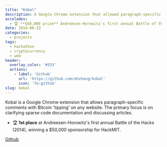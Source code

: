 ```yaml
---
title: "Kobal"
description: A Google Chrome extension that allowed paragraph-specific comments with Bitcoin 'tipping' on any website.
accolades:
  - 🏆 **$50,000 prize** Andreesen-Horowitz's first annual Battle of the Hacks (2014)
date: 2014-06-22
categories:
  - projects
tags:
  - hackathon
  - cryptocurrency
  - web
header:
  overlay_color: '#333'
  actions:
    - label: 'Github'
      url: 'https://github.com/ehzhang/kobal'
      icon: 'fe:github'
slug: kobal
---
```


Kobal is a Google Chrome extension that allows paragraph-specific comments with Bitcoin 'tipping' on any website. The primary focus is on clarifying sparse code documentation and discussing articles.

- 🏆 **1st place** at Andreesen-Horowitz's first annual Battle of the Hacks (2014), winning a $50,000 sponsorship for HackMIT.

[Github](https://github.com/ehzhang/kobal)

